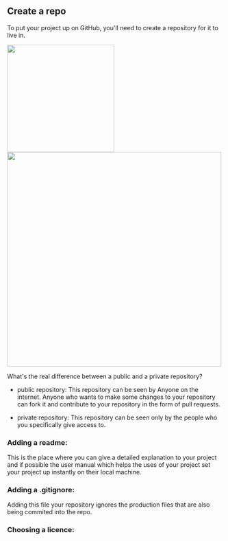 ## Create a repo

To put your project up on GitHub, you'll need to create a repository for it to live in.

<img height="250" width="250" src="/Users/venkatasridharsaikalavalapalli/Desktop/new_repo.png">

<br>

<img height="500" width="500" src="/Users/venkatasridharsaikalavalapalli/Desktop/details.png">

What's the real difference between a public and a private repository?
- public repository: This repository can be seen by Anyone on the internet.
                     Anyone who wants to make some changes to your repository can fork 
                     it and contribute to your repository in the form of pull requests.
 
- private repository: This repository can be seen only by the people who 
                     you specifically give access to.


<h3> Adding a readme: </h3>
This is the place where you can give a detailed explanation to your project
and if possible the user manual which helps the uses of your project set your
project up instantly on their local machine.

<h3> Adding a .gitignore: </h3>
Adding this file your repository ignores the production files that are also
being commited into the repo.

<h3> Choosing a licence: </h3>

